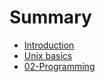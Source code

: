 # Summary

* [Introduction](README.md)
* [Unix basics](unix_basics.md)
* [02-Programming](programming.md)


